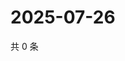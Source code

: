 # 2025-07-26

共 0 条

<!-- BEGIN ZHIHUVIDEO -->
<!-- 最后更新时间 Sat Jul 26 2025 22:10:47 GMT+0800 (China Standard Time) -->

<!-- END ZHIHUVIDEO -->

